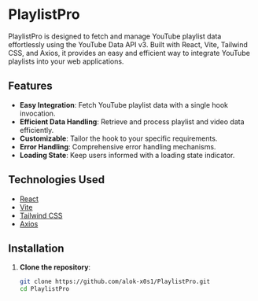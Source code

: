# PlaylistPro

PlaylistPro is designed to fetch and manage YouTube playlist data effortlessly using the YouTube Data API v3. Built with React, Vite, Tailwind CSS, and Axios, it provides an easy and efficient way to integrate YouTube playlists into your web applications.

## Features

- **Easy Integration**: Fetch YouTube playlist data with a single hook invocation.
- **Efficient Data Handling**: Retrieve and process playlist and video data efficiently.
- **Customizable**: Tailor the hook to your specific requirements.
- **Error Handling**: Comprehensive error handling mechanisms.
- **Loading State**: Keep users informed with a loading state indicator.

## Technologies Used

- [React](https://reactjs.org/)
- [Vite](https://vitejs.dev/)
- [Tailwind CSS](https://tailwindcss.com/)
- [Axios](https://axios-http.com/)

## Installation

1. **Clone the repository**:

   ```bash
   git clone https://github.com/alok-x0s1/PlaylistPro.git
   cd PlaylistPro
